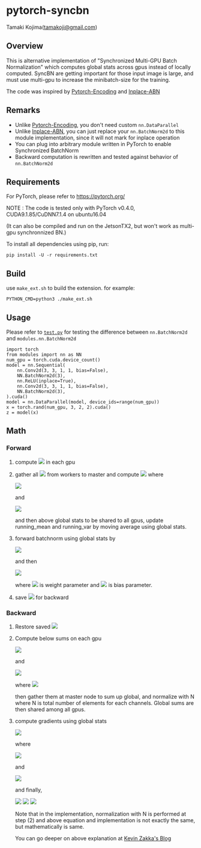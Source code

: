 # pytorch-syncbn

Tamaki Kojima(tamakoji@gmail.com)

## Overview
This is alternative implementation of "Synchronized Multi-GPU Batch Normalization" which computes global stats across gpus instead of locally computed. SyncBN are getting important for those input image is large, and must use multi-gpu to increase the minibatch-size for the training.

The code was inspired by [Pytorch-Encoding](https://github.com/zhanghang1989/PyTorch-Encoding) and [Inplace-ABN](https://github.com/mapillary/inplace_abn)

## Remarks
- Unlike [Pytorch-Encoding](https://github.com/zhanghang1989/PyTorch-Encoding), you don't need custom `nn.DataParallel`
- Unlike [Inplace-ABN](https://github.com/mapillary/inplace_abn), you can just replace your `nn.BatchNorm2d` to this module implementation, since it will not mark for inplace operation
- You can plug into arbitrary module written in PyTorch to enable Synchronized BatchNorm
- Backward computation is rewritten and tested against behavior of `nn.BatchNorm2d`

## Requirements
For PyTorch, please refer to https://pytorch.org/

NOTE : The code is tested only with PyTorch v0.4.0, CUDA9.1.85/CuDNN7.1.4 on ubuntu16.04

(It can also be compiled and run on the JetsonTX2, but won't work as multi-gpu synchronnized BN.)

To install all dependencies using pip, run:

```
pip install -U -r requirements.txt
```

## Build

use `make_ext.sh` to build the extension. for example:
```
PYTHON_CMD=python3 ./make_ext.sh
```

## Usage

Please refer to [`test.py`](./test.py) for testing the difference between `nn.BatchNorm2d` and `modules.nn.BatchNorm2d`

```
import torch
from modules import nn as NN
num_gpu = torch.cuda.device_count()
model = nn.Sequential(
    nn.Conv2d(3, 3, 1, 1, bias=False),
    NN.BatchNorm2d(3),
    nn.ReLU(inplace=True),
    nn.Conv2d(3, 3, 1, 1, bias=False),
    NN.BatchNorm2d(3),
).cuda()
model = nn.DataParallel(model, device_ids=range(num_gpu))
x = torch.rand(num_gpu, 3, 2, 2).cuda()
z = model(x)
```

## Math

### Forward
1. compute <img src="https://latex.codecogs.com/gif.latex?\sum{x_i},\sum{x_i^2}"/> in each gpu
2. gather all <img src="https://latex.codecogs.com/gif.latex?\sum{x_i},\sum{x_i^2}"/> from workers to master and compute <img src="https://latex.codecogs.com/gif.latex?\mu,\sigma"/> where

    <img src="https://latex.codecogs.com/gif.latex?\mu=\frac{\sum{x_i}}{N}"/>

    and

    <img src="https://latex.codecogs.com/gif.latex?\sigma^2=\frac{\sum{x_i^2}-\mu\sum{x_i}}{N}"/></a>

    and then above global stats to be shared to all gpus, update running_mean and running_var by moving average using global stats.

3. forward batchnorm using global stats by

    <img src="https://latex.codecogs.com/gif.latex?\hat{x_i}=\frac{x_i-\mu}{\sqrt{\sigma^2&plus;\epsilon}}"/>

    and then

    <img src="https://latex.codecogs.com/gif.latex?y_i=\gamma\cdot\hat{x_i}&plus;\beta"/>

    where <img src="https://latex.codecogs.com/gif.latex?\gamma"/> is weight parameter and <img src="https://latex.codecogs.com/gif.latex?\beta"/> is bias parameter.

4. save <img src="https://latex.codecogs.com/gif.latex?x,&space;\gamma\&space;\beta,&space;\mu,&space;\sigma^2"/> for backward

### Backward

1. Restore saved <img src="https://latex.codecogs.com/gif.latex?x,&space;\gamma\&space;\beta,&space;\mu,&space;\sigma^2"/>

2. Compute below sums on each gpu

    <img src="https://latex.codecogs.com/gif.latex?\sum_{i=1}^{N_j}(\frac{dJ}{dy_i})"/>

    and

    <img src="https://latex.codecogs.com/gif.latex?\sum_{i=1}^{N_j}(\frac{dJ}{dy_i}\cdot\hat{x_i})"/>

    where <img src="https://latex.codecogs.com/gif.latex?j\in[0,1,....,num\_gpu]"/>

    then gather them at master node to sum up global, and normalize with N where N is total number of elements for each channels. Global sums are then shared among all gpus.

3. compute gradients using global stats

    <img src="https://latex.codecogs.com/gif.latex?\frac{dJ}{dx_i},&space;\frac{dJ}{d\gamma},&space;\frac{dJ}{d\beta}&space;"/>

    where

    <img src="https://latex.codecogs.com/gif.latex?\frac{dJ}{d\gamma}=\sum_{i=1}^{N}(\frac{dJ}{dy_i}\cdot\hat{x_i})"/>

    and

    <img src="https://latex.codecogs.com/gif.latex?\frac{dJ}{d\beta}=\sum_{i=1}^{N}(\frac{dJ}{dy_i})"/>

    and finally,

    <img src="https://latex.codecogs.com/gif.latex?\frac{dJ}{dx_i}=\frac{dJ}{d\hat{x_i}}\frac{d\hat{x_i}}{dx_i}+\frac{dJ}{d\mu_i}\frac{d\mu_i}{dx_i}+\frac{dJ}{d\sigma^2_i}\frac{d\sigma^2_i}{dx_i}"/>

    <img src="https://latex.codecogs.com/gif.latex?=\frac{1}{N\sqrt{(\sigma^2+\epsilon)}}(N\frac{dJ}{d\hat{x_i}}-\sum_{j=1}^{N}(\frac{dJ}{d\hat{x_j}})-\hat{x_i}\sum_{j=1}^{N}(\frac{dJ}{d\hat{x_j}}\hat{x_j}))"/>

    <img src="https://latex.codecogs.com/gif.latex?=\frac{\gamma}{N\sqrt{(\sigma^2+\epsilon)}}(N\frac{dJ}{dy_i}-\sum_{j=1}^{N}(\frac{dJ}{dy_j})-\hat{x_i}\sum_{j=1}^{N}(\frac{dJ}{dy_j}\hat{x_j}))"/>

   Note that in the implementation, normalization with N is performed at step (2) and above equation and implementation is not exactly the same, but mathematically is same.

   You can go deeper on above explanation at [Kevin Zakka's Blog](https://kevinzakka.github.io/2016/09/14/batch_normalization/)

